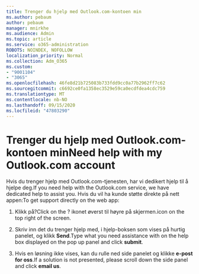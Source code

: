 ```yaml
---
title: Trenger du hjelp med Outlook.com-kontoen min
ms.author: pebaum
author: pebaum
manager: mnirkhe
ms.audience: Admin
ms.topic: article
ms.service: o365-administration
ROBOTS: NOINDEX, NOFOLLOW
localization_priority: Normal
ms.collection: Adm_O365
ms.custom:
- "9001104"
- "3065"
ms.openlocfilehash: 46fe8d21b725083b733fdd9cc0a77b2962ff7c62
ms.sourcegitcommit: c6692ce0fa1358ec3529e59ca0ecdfdea4cdc759
ms.translationtype: MT
ms.contentlocale: nb-NO
ms.lasthandoff: 09/15/2020
ms.locfileid: "47803290"
---
```

# <a name="need-help-with-my-outlookcom-account"></a><span data-ttu-id="3990a-102">Trenger du hjelp med Outlook.com-kontoen min</span><span class="sxs-lookup"><span data-stu-id="3990a-102">Need help with my Outlook.com account</span></span>

<span data-ttu-id="3990a-103">Hvis du trenger hjelp med Outlook.com-tjenesten, har vi dedikert hjelp til å hjelpe deg.</span><span class="sxs-lookup"><span data-stu-id="3990a-103">If you need help with the Outlook.com service, we have dedicated help to assist you.</span></span> <span data-ttu-id="3990a-104">Hvis du vil ha kunde støtte direkte på nett appen:</span><span class="sxs-lookup"><span data-stu-id="3990a-104">To get support directly on the web app:</span></span> 

1. <span data-ttu-id="3990a-105">Klikk på?</span><span class="sxs-lookup"><span data-stu-id="3990a-105">Click on the ?</span></span> <span data-ttu-id="3990a-106">ikonet øverst til høyre på skjermen.</span><span class="sxs-lookup"><span data-stu-id="3990a-106">icon on the top right of the screen.</span></span> 

2. <span data-ttu-id="3990a-107">Skriv inn det du trenger hjelp med, i hjelp-boksen som vises på hurtig panelet, og klikk **Send**.</span><span class="sxs-lookup"><span data-stu-id="3990a-107">Type what you need assistance with on the help box displayed on the pop up panel and click **submit**.</span></span> 

3. <span data-ttu-id="3990a-108">Hvis en løsning ikke vises, kan du rulle ned side panelet og klikke **e-post for oss**.</span><span class="sxs-lookup"><span data-stu-id="3990a-108">If a solution is not presented, please scroll down the side panel and click **email us**.</span></span>
